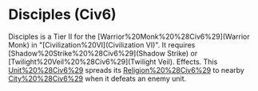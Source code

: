 # Disciples (Civ6)

Disciples is a Tier II for the [Warrior%20Monk%20%28Civ6%29](Warrior Monk) in "[Civilization%20VI](Civilization VI)". It requires [Shadow%20Strike%20%28Civ6%29](Shadow Strike) or [Twilight%20Veil%20%28Civ6%29](Twilight Veil).
Effects.
This [Unit%20%28Civ6%29](unit) spreads its [Religion%20%28Civ6%29](Religion) to nearby [City%20%28Civ6%29](cities) when it defeats an enemy unit.
